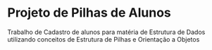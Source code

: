 # Projeto de Pilhas de Alunos
Trabalho de Cadastro de alunos para matéria de Estrutura de Dados utilizando conceitos de Estrutura de Pilhas e Orientação a Objetos
